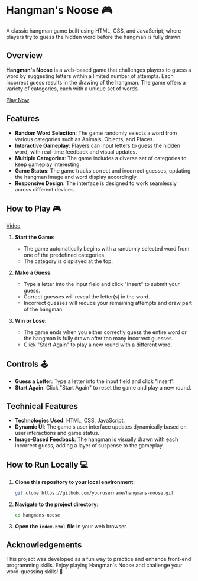 # Hangman's Noose 🎮

A classic hangman game built using HTML, CSS, and JavaScript, where players try to guess the hidden word before the hangman is fully drawn.

## Overview

**Hangman's Noose** is a web-based game that challenges players to guess a word by suggesting letters within a limited number of attempts. Each incorrect guess results in the drawing of the hangman. The game offers a variety of categories, each with a unique set of words.

[Play Now](https://leticiaveigacs.github.io/Hangman-s_noose/forca-index.html)  <!-- Replace with your actual link -->

## Features

- **Random Word Selection**: The game randomly selects a word from various categories such as Animals, Objects, and Places.
- **Interactive Gameplay**: Players can input letters to guess the hidden word, with real-time feedback and visual updates.
- **Multiple Categories**: The game includes a diverse set of categories to keep gameplay interesting.
- **Game Status**: The game tracks correct and incorrect guesses, updating the hangman image and word display accordingly.
- **Responsive Design**: The interface is designed to work seamlessly across different devices.

## How to Play 🎮
[Video](https://github.com/leticiaveigacs/Hangman-s_noose/issues/1#issue-2482908229)  <!-- Replace with your actual link -->

1. **Start the Game**:
   - The game automatically begins with a randomly selected word from one of the predefined categories.
   - The category is displayed at the top.

2. **Make a Guess**:
   - Type a letter into the input field and click "Insert" to submit your guess.
   - Correct guesses will reveal the letter(s) in the word.
   - Incorrect guesses will reduce your remaining attempts and draw part of the hangman.

3. **Win or Lose**:
   - The game ends when you either correctly guess the entire word or the hangman is fully drawn after too many incorrect guesses.
   - Click "Start Again" to play a new round with a different word.

## Controls 🕹️

- **Guess a Letter**: Type a letter into the input field and click "Insert".
- **Start Again**: Click "Start Again" to reset the game and play a new round.

## Technical Features

- **Technologies Used**: HTML, CSS, JavaScript.
- **Dynamic UI**: The game's user interface updates dynamically based on user interactions and game status.
- **Image-Based Feedback**: The hangman is visually drawn with each incorrect guess, adding a layer of suspense to the gameplay.

## How to Run Locally 💻

1. **Clone this repository to your local environment**:

   ```bash
   git clone https://github.com/yourusername/hangmans-noose.git
   ```

2. **Navigate to the project directory**:

   ```bash
   cd hangmans-noose
   ```

3. **Open the `index.html` file** in your web browser.

## Acknowledgements

This project was developed as a fun way to practice and enhance front-end programming skills. Enjoy playing Hangman's Noose and challenge your word-guessing skills! 🚀

